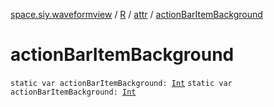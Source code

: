 [space.siy.waveformview](../../index.md) / [R](../index.md) / [attr](index.md) / [actionBarItemBackground](./action-bar-item-background.md)

# actionBarItemBackground

`static var actionBarItemBackground: `[`Int`](https://kotlinlang.org/api/latest/jvm/stdlib/kotlin/-int/index.html)
`static var actionBarItemBackground: `[`Int`](https://kotlinlang.org/api/latest/jvm/stdlib/kotlin/-int/index.html)